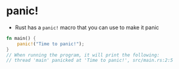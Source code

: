 # panic!

* Rust has a `panic!` macro that you can use to make it panic

```rust
fn main() {
    panic!("Time to panic!");
}
// When running the program, it will print the following:
// thread 'main' panicked at 'Time to panic!', src/main.rs:2:5
```
